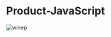 # Product-JavaScript
![winep](https://user-images.githubusercontent.com/47330825/101500260-4703e700-397f-11eb-9915-1a9bf4f56285.png)

